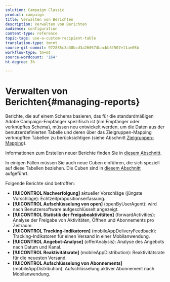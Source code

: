 ```yaml
---
solution: Campaign Classic
product: campaign
title: Verwalten von Berichten
description: Verwalten von Berichten
audience: configuration
content-type: reference
topic-tags: use-a-custom-recipient-table
translation-type: tm+mt
source-git-commit: 972885c3a38bcd3a260574bacbb3f507e11ae05b
workflow-type: tm+mt
source-wordcount: '164'
ht-degree: 3%

---
```



# Verwalten von Berichten{#managing-reports}

Berichte, die auf einem Schema basieren, das für die standardmäßigen Adobe Campaign-Empfänger spezifisch ist (nm:Empfänger oder verknüpftes Schema), müssen neu entwickelt werden, um die Daten aus der benutzerdefinierten Tabelle und deren über das Zielgruppen-Mapping verknüpften Tabellen zu berücksichtigen (siehe Abschnitt [Zielgruppen-Mapping](../../configuration/using/target-mapping.md)).

Informationen zum Erstellen neuer Berichte finden Sie in [diesem Abschnitt](../../reporting/using/about-reports-creation-in-campaign.md).

In einigen Fällen müssen Sie auch neue Cuben einführen, die sich speziell auf diese Tabellen beziehen. Die Cuben sind in [diesem Abschnitt](../../reporting/using/about-cubes.md) aufgeführt.

Folgende Berichte sind betroffen:

* **[!UICONTROL Nachverfolgung]**  aktueller Vorschläge (jüngste Vorschläge): Echtzeitpropositionserfassung.
* **[!UICONTROL Aufschlüsselung von open]** (openByUserAgent): wird nach Benutzersoftware aufgeschlüsselt angezeigt.
* **[!UICONTROL Statistik der Freigabeaktivitäten]**  (forwardActivities): Analyse der Freigabe von Aktivitäten, Öffnen und Abonnements pro Zeitraum.
* **[!UICONTROL Tracking-Indikatoren]** (mobileAppDeliveryFeedback): Tracking-Indikatoren für einen Versand in einer Mobilanwendung.
* **[!UICONTROL Angebot-Analyse]** (offerAnalysis): Analyse des Angebots nach Datum und Kanal.
* **[!UICONTROL Reaktivitätsrate]** (mobileAppDistribution): Reaktivitätsrate für die neuesten Versand.
* **[!UICONTROL Aufschlüsselung von Abonnements]**  (mobileAppDistribution): Aufschlüsselung aktiver Abonnement nach Mobilanwendung.

